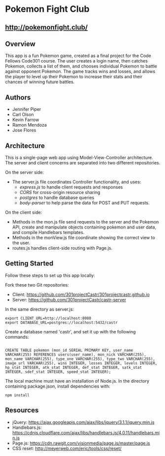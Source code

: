 # Pokemon Fight Club 
## http://pokemonfight.club/ 

## Overview
This app is a fun Pokemon game, created as a final project for the Code Fellows Code301 course.
The user creates a login name, then catches Pokemon, collects a list of them, and chooses individual Pokemon to battle against opponent Pokemon. The game tracks wins and losses, and allows the player to level up their Pokemon to increase their stats and their chances of winning future battles.

## Authors
* Jennifer Piper
* Carl Olson
* Kevin Farrow
* Ramon Mendoza
* Jose Flores

## Architecture
This is a single-page web app using Model-View-Controller architecture. The server and client concerns are separated into two different repositories. 

On the server side:
 * The server.js file coordinates Controller functionality, and uses:
   * *express.js* to handle client requests and responses
   * *CORS* for cross-origin resource sharing
   * *postgres* to handle database queries
   * *body-parser* to help parse the data for POST and PUT requests.
 
On the client side: 
 * Methods in the mon.js file send requests to the server and the Pokemon API, create and manipulate objects containing pokemon and user data, and compile Handlebars templates. 
 * Methods in the monView.js file coordinate showing the correct view to the user. 
 * routes.js handles client-side routing with Page.js.

## Getting Started
Follow these steps to set up this app locally:

Fork these two Git repositories:
* Client: https://github.com/301projectCastr/301projectcastr.github.io
* Server: 
https://github.com/301projectCastr/castr-server

In the same directory as server.js:
```export PORT=3000
export CLIENT_URL=http://localhost:8080
export DATABASE_URL=postgres://localhost:5432/castr
```

Create a database named 'castr', and set it up with the following commands:

```CREATE TABLE users (id SERIAL PRIMARY KEY, name VARCHAR(255) NOT NULL UNIQUE);

CREATE TABLE pokemon (mon_id SERIAL PRIMARY KEY, user_name VARCHAR(255) REFERENCES users(user_name), mon_nick VARCHAR(255), mon_name VARCHAR(255), type_one VARCHAR(255), type_two VARCHAR(255), image_url VARCHAR(255), wins INTEGER, losses INTEGER, levels INTEGER, hp_stat INTEGER, atk_stat INTEGER, def_stat INTEGER, satk_stat INTEGER, sdef_stat INTEGER, speed_stat INTEGER);
```

The local machine must have an installation of Node.js. In the directory containing package.json, install dependencies with:
```
npm install
```

## Resources

* jQuery: https://ajax.googleapis.com/ajax/libs/jquery/3.1.1/jquery.min.js
* Handlebars.js: https://cdnjs.cloudflare.com/ajax/libs/handlebars.js/4.0.11/handlebars.min.js
* Page.js: https://cdn.rawgit.com/visionmedia/page.js/master/page.js
* CSS reset: http://meyerweb.com/eric/tools/css/reset/ 